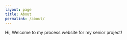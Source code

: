 ```yaml
---
layout: page
title: About
permalink: /about/
---
```


Hi, Welcome to my process website for my senior project!